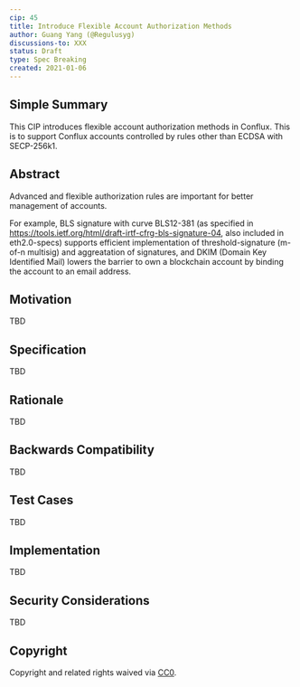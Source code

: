 ```yaml
---
cip: 45
title: Introduce Flexible Account Authorization Methods
author: Guang Yang (@Regulusyg)
discussions-to: XXX
status: Draft
type: Spec Breaking
created: 2021-01-06
---
```


<!--You can leave these HTML comments in your merged CIP and delete the visible duplicate text guides, they will not appear and may be helpful to refer to if you edit it again. This is the suggested template for new CIPs. Note that a CIP number will be assigned by an editor. When opening a pull request to submit your CIP, please use an abbreviated title in the filename, `CIP-draft_title_abbrev.md`. The title should be 44 characters or less.-->

## Simple Summary

This CIP introduces flexible account authorization methods in Conflux. This is to support Conflux accounts controlled by rules other than ECDSA with SECP-256k1. 

## Abstract

Advanced and flexible authorization rules are important for better management of accounts. 

For example, BLS signature with curve BLS12-381 (as specified in https://tools.ietf.org/html/draft-irtf-cfrg-bls-signature-04, also included in eth2.0-specs) supports efficient implementation of threshold-signature (m-of-n multisig) and aggreatation of signatures, and DKIM (Domain Key Identified Mail) lowers the barrier to own a blockchain account by binding the account to an email address. 

## Motivation

TBD

## Specification

TBD

## Rationale

TBD

## Backwards Compatibility

TBD

## Test Cases

TBD

## Implementation

TBD

## Security Considerations
TBD

## Copyright
Copyright and related rights waived via [CC0](https://creativecommons.org/publicdomain/zero/1.0/).
